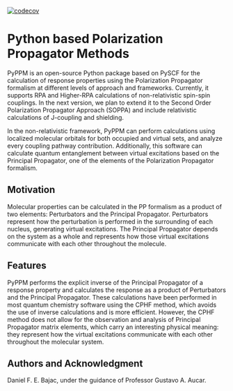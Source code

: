 [![codecov](https://codecov.io/gh/GFAyM/pyppm/branch/main/graph/badge.svg)](https://codecov.io/gh/GFAyM/pyppm)

# Python based Polarization Propagator Methods

PyPPM is an open-source Python package based on PySCF for the calculation of response properties using the Polarization Propagator formalism at different levels of approach and frameworks. Currently, it supports RPA and Higher-RPA calculations of non-relativistic spin-spin couplings. In the next version, we plan to extend it to the Second Order Polarization Propagator Approach (SOPPA) and include relativistic calculations of J-coupling and shielding. 

In the non-relativistic framework, PyPPM can perform calculations using localized molecular orbitals for both occupied and virtual sets, and analyze every coupling pathway contribution. Additionally, this software can calculate quantum entanglement between virtual excitations based on the Principal Propagator, one of the elements of the Polarization Propagator formalism.

## Motivation

Molecular properties can be calculated in the PP formalism as a product of two elements: Perturbators and the Principal Propagator. Perturbators represent how the perturbation is performed in the surrounding of each nucleus, generating virtual excitations. The Principal Propagator depends on the system as a whole and represents how those virtual excitations communicate with each other throughout the molecule.

## Features

PyPPM performs the explicit inverse of the Principal Propagator of a response property and calculates the response as a product of Perturbators and the Principal Propagator. These calculations have been performed in most quantum chemistry software using the CPHF method, which avoids the use of inverse calculations and is more efficient. However, the CPHF method does not allow for the observation and analysis of Principal Propagator matrix elements, which carry an interesting physical meaning: they represent how the virtual excitations communicate with each other throughout the molecular system.


## Authors and Acknowledgment

Daniel F. E. Bajac, under the guidance of Professor Gustavo A. Aucar.  
